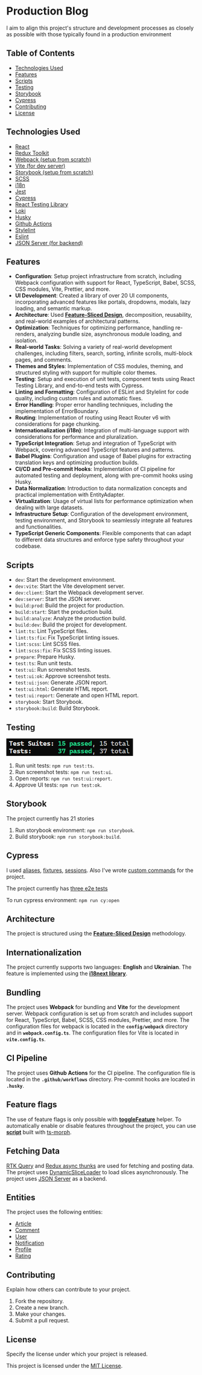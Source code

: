 # Production Blog

I aim to align this project's structure and development processes as closely as possible with those typically found in a production environment

## Table of Contents

- [Technologies Used](#technologies-used)
- [Features](#features)
- [Scripts](#scripts)
- [Testing](#testing)
- [Storybook](#storybook)
- [Cypress](#cypress)
- [Contributing](#contributing)
- [License](#license)

## Technologies Used

- [React](https://react.dev/)
- [Redux Toolkit](https://redux-toolkit.js.org/)
- [Webpack (setup from scratch)](https://webpack.js.org/)
- [Vite (for dev server)](https://webpack.js.org/)
- [Storybook (setup from scratch)](https://storybook.js.org/)
- [SCSS](https://sass-lang.com/)
- [i18n](https://www.i18next.com/)
- [Jest](https://jestjs.io/)
- [Cypress](https://www.cypress.io/)
- [React Testing Library](https://testing-library.com/docs/react-testing-library/intro/)
- [Loki](https://loki.js.org/)
- [Husky](https://typicode.github.io/husky/)
- [Github Actions](https://github.com/features/actions)
- [Stylelint](https://stylelint.io/)
- [Eslint](https://eslint.org/)
- [JSON Server (for backend)](https://github.com/typicode/json-server)

## Features

- **Configuration**: Setup project infrastructure from scratch, including Webpack configuration with support for React, TypeScript, Babel, SCSS, CSS modules, Vite, Prettier, and more.
- **UI Development**: Created a library of over 20 UI components, incorporating advanced features like portals, dropdowns, modals, lazy loading, and semantic markup.
- **Architecture**: Used **[Feature-Sliced Design](https://feature-sliced.design/)**, decomposition, reusability, and real-world examples of architectural patterns.
- **Optimization**: Techniques for optimizing performance, handling re-renders, analyzing bundle size, asynchronous module loading, and isolation.
- **Real-world Tasks**: Solving a variety of real-world development challenges, including filters, search, sorting, infinite scrolls, multi-block pages, and comments.
- **Themes and Styles**: Implementation of CSS modules, theming, and structured styling with support for multiple color themes.
- **Testing**: Setup and execution of unit tests, component tests using React Testing Library, and end-to-end tests with Cypress.
- **Linting and Formatting**: Configuration of ESLint and Stylelint for code quality, including custom rules and automatic fixes.
- **Error Handling**: Proper error handling techniques, including the implementation of ErrorBoundary.
- **Routing**: Implementation of routing using React Router v6 with considerations for page chunking.
- **Internationalization (i18n)**: Integration of multi-language support with considerations for performance and pluralization.
- **TypeScript Integration**: Setup and integration of TypeScript with Webpack, covering advanced TypeScript features and patterns.
- **Babel Plugins**: Configuration and usage of Babel plugins for extracting translation keys and optimizing production builds.
- **CI/CD and Pre-commit Hooks**: Implementation of CI pipeline for automated testing and deployment, along with pre-commit hooks using Husky.
- **Data Normalization**: Introduction to data normalization concepts and practical implementation with EntityAdapter.
- **Virtualization**: Usage of virtual lists for performance optimization when dealing with large datasets.
- **Infrastructure Setup**: Configuration of the development environment, testing environment, and Storybook to seamlessly integrate all features and functionalities.
- **TypeScript Generic Components**: Flexible components that can adapt to different data structures and enforce type safety throughout your codebase.

## Scripts

- `dev`: Start the development environment.
- `dev:vite`: Start the Vite development server.
- `dev:client`: Start the Webpack development server.
- `dev:server`: Start the JSON server.
- `build:prod`: Build the project for production.
- `build:start`: Start the production build.
- `build:analyze`: Analyze the production build.
- `build:dev`: Build the project for development.
- `lint:ts`: Lint TypeScript files.
- `lint:ts:fix`: Fix TypeScript linting issues.
- `lint:scss`: Lint SCSS files.
- `lint:scss:fix`: Fix SCSS linting issues.
- `prepare`: Prepare Husky.
- `test:ts`: Run unit tests.
- `test:ui`: Run screenshot tests.
- `test:ui:ok`: Approve screenshot tests.
- `test:ui:json`: Generate JSON report.
- `test:ui:html`: Generate HTML report.
- `test:ui:report`: Generate and open HTML report.
- `storybook`: Start Storybook.
- `storybook:build`: Build Storybook.

## Testing

![alt text](public/images//tests.png 'Title')

1. Run unit tests: `npm run test:ts`.
2. Run screenshot tests: `npm run test:ui`.
3. Open reports: `npm run test:ui:report`.
4. Approve UI tests: `npm run test:ok`.

## Storybook

The project currently has 21 stories

1. Run storybook environment: `npm run storybook`.
2. Build storybook: `npm run storybook:build`.

## Cypress

I used [aliases](https://docs.cypress.io/guides/core-concepts/variables-and-aliases#Aliases), [fixtures](https://docs.cypress.io/api/commands/fixture), [sessions](https://docs.cypress.io/api/commands/session). Also I've wrote [custom commands](cypress/support/commands.ts) for the project.

The project currently has [three e2e tests](cypress/e2e/)

To run cypress environment: `npm run cy:open`

## Architecture

The project is structured using the **[Feature-Sliced Design](https://feature-sliced.design/)** methodology.

## Internationalization

The project currently supports two languages: **English** and **Ukrainian**.
The feature is implemented using the **[i18next library](https://react.i18next.com/)**.

## Bundling

The project uses **Webpack** for bundling and **Vite** for the development server.
Webpack configuration is set up from scratch and includes support for React, TypeScript, Babel, SCSS, CSS modules, Prettier, and more.
The configuration files for webpack is located in the **`config/webpack`** directory and in **`webpack.config.ts`**.
The configuration files for Vite is located in **`vite.config.ts`**.

## CI Pipeline

The project uses **Github Actions** for the CI pipeline.
The configuration file is located in the **`.github/workflows`** directory.
Pre-commit hooks are located in **`.husky`**.

## Feature flags

The use of feature flags is only possible with **[toggleFeature](/src/shared/lib/features/toggleFeature.ts)** helper.
To automatically enable or disable features throughout the project, you can use **[script](/scripts/ts-morph.js)** built with [ts-morph](https://ts-morph.com/).

## Fetching Data

[RTK Query](https://redux-toolkit.js.org/rtk-query/overview) and [Redux async thunks](https://redux-toolkit.js.org/api/createAsyncThunk) are used for fetching and posting data.
The project uses [DynamicSliceLoader](/src/shared/lib/components/dymanic-loader/DynamicSliceLoader.tsx) to load slices asynchronously.
The project uses [JSON Server](https://www.npmjs.com/package/json-server) as a backend.

## Entities

The project uses the following entities:

- [Article](/src/entities/Article/model/types/article.ts)
- [Comment](/src/entities/Comment/model/types/comment.ts)
- [User](/src/entities/User/model/types/user.ts)
- [Notification](/src/entities/notification/model/types/notification.ts)
- [Profile](/src/entities/profile/model/types/profile.ts)
- [Rating](/src/entities/rating/model/types/rating.ts)

## Contributing

Explain how others can contribute to your project.

1. Fork the repository.
2. Create a new branch.
3. Make your changes.
4. Submit a pull request.

## License

Specify the license under which your project is released.

This project is licensed under the [MIT License](LICENSE).
